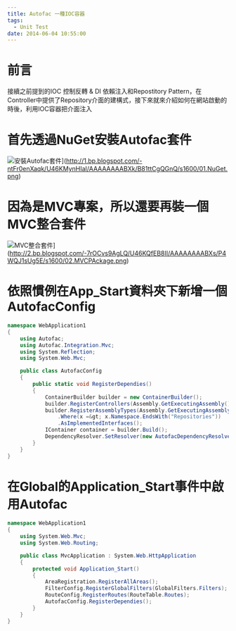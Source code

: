 ```yaml
---
title: Autofac 一種IOC容器
tags:
  - Unit Test
date: 2014-06-04 10:55:00
---
```


# 前言

接續之前提到的IOC 控制反轉 &amp; DI 依賴注入和Repostitory Pattern，在Controller中提供了Repository介面的建構式，接下來就來介紹如何在網站啟動的時後，利用IOC容器把介面注入

# 首先透過NuGet安裝Autofac套件
![安裝Autofac套件](http://1.bp.blogspot.com/-ntFr0enXaqk/U46KMynHIaI/AAAAAAAABXk/B81ttCgQGnQ/s1600/01.NuGet.png)](http://1.bp.blogspot.com/-ntFr0enXaqk/U46KMynHIaI/AAAAAAAABXk/B81ttCgQGnQ/s1600/01.NuGet.png)

# 因為是MVC專案，所以還要再裝一個MVC整合套件
![MVC整合套件](http://2.bp.blogspot.com/-7rOCvs9AgLQ/U46KQfEB8II/AAAAAAAABXs/P4WQJ1sUg5E/s1600/02.MVCPAckage.png)](http://2.bp.blogspot.com/-7rOCvs9AgLQ/U46KQfEB8II/AAAAAAAABXs/P4WQJ1sUg5E/s1600/02.MVCPAckage.png)

# 依照慣例在App_Start資料夾下新增一個AutofacConfig
```csharp
namespace WebApplication1
{
    using Autofac;
    using Autofac.Integration.Mvc;
    using System.Reflection;
    using System.Web.Mvc;

    public class AutofacConfig
    {
        public static void RegisterDependies()
        {
            ContainerBuilder builder = new ContainerBuilder();
            builder.RegisterControllers(Assembly.GetExecutingAssembly());
            builder.RegisterAssemblyTypes(Assembly.GetExecutingAssembly())
                .Where(x =&gt; x.Namespace.EndsWith("Repositories"))
                .AsImplementedInterfaces();
            IContainer container = builder.Build();
            DependencyResolver.SetResolver(new AutofacDependencyResolver(container));
        }
    }
}
```

# 在Global的Application_Start事件中啟用Autofac
```csharp
namespace WebApplication1
{
    using System.Web.Mvc;
    using System.Web.Routing;

    public class MvcApplication : System.Web.HttpApplication
    {
        protected void Application_Start()
        {
            AreaRegistration.RegisterAllAreas();
            FilterConfig.RegisterGlobalFilters(GlobalFilters.Filters);
            RouteConfig.RegisterRoutes(RouteTable.Routes);
            AutofacConfig.RegisterDependies();
        }
    }
}
```